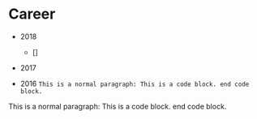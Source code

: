 # Career
+ 2018
  + []


+ 2017


+ 2016
``` This is a normal paragraph: This is a code block. end code block. ```

This is a normal paragraph:
    This is a code block.
end code block.
